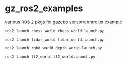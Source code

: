 # gz_ros2_examples
various ROS 2 pkgs for gazebo sensor/controller example

```
ros2 launch chess_world chess_world.launch.py 
```

```
ros2 launch lidar_world lidar_world.launch.py 
```

```
ros2 launch rgbd_world depth_world.launch.py
```

```
ros2 launch tf2_world tf2_world.launch.py
```